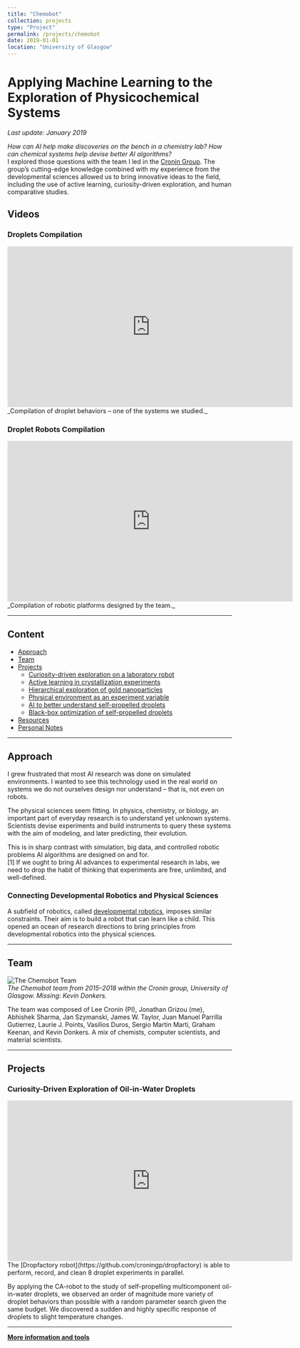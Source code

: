 ```yaml
---
title: "Chemobot"
collection: projects
type: "Project"
permalink: /projects/chemobot
date: 2019-01-01
location: "University of Glasgow"
---
```


# Applying Machine Learning to the Exploration of Physicochemical Systems

_Last update: January 2019_

*How can AI help make discoveries on the bench in a chemistry lab? How can chemical systems help devise better AI algorithms?*  
I explored those questions with the team I led in the [Cronin Group](http://www.chem.gla.ac.uk/cronin/). The group’s cutting-edge knowledge combined with my experience from the developmental sciences allowed us to bring innovative ideas to the field, including the use of active learning, curiosity-driven exploration, and human comparative studies.

## Videos

### Droplets Compilation
<iframe width="640" height="360" src="https://www.youtube.com/embed/RC_nc0P_crc" frameborder="0" allowfullscreen></iframe>  
_Compilation of droplet behaviors – one of the systems we studied._

### Droplet Robots Compilation
<iframe width="640" height="360" src="https://www.youtube.com/embed/_pAtu3atYN8" frameborder="0" allowfullscreen></iframe>  
_Compilation of robotic platforms designed by the team._

---

## Content

- [Approach](#approach)
- [Team](#team)
- [Projects](#projects)
  - [Curiosity-driven exploration on a laboratory robot](#dropfactory)
  - [Active learning in crystallization experiments](#human-vs-robots)
  - [Hierarchical exploration of gold nanoparticles](#nanobot)
  - [Physical environment as an experiment variable](#flowbot)
  - [AI to better understand self-propelled droplets](#surfbot)
  - [Black-box optimization of self-propelled droplets](#dropbot)
- [Resources](#additional-resources)
- [Personal Notes](#personal-notes)

---

## Approach

I grew frustrated that most AI research was done on simulated environments. I wanted to see this technology used in the real world on systems we do not ourselves design nor understand – that is, not even on robots.

The physical sciences seem fitting. In physics, chemistry, or biology, an important part of everyday research is to understand yet unknown systems. Scientists devise experiments and build instruments to query these systems with the aim of modeling, and later predicting, their evolution.

This is in sharp contrast with simulation, big data, and controlled robotic problems AI algorithms are designed on and for.  
[1] If we ought to bring AI advances to experimental research in labs, we need to drop the habit of thinking that experiments are free, unlimited, and well-defined.

### Connecting Developmental Robotics and Physical Sciences

A subfield of robotics, called [developmental robotics](https://en.wikipedia.org/wiki/Developmental_robotics), imposes similar constraints. Their aim is to build a robot that can learn like a child. This opened an ocean of research directions to bring principles from developmental robotics into the physical sciences.

---

## Team

![The Chemobot Team](https://jgrizou.com/wp-content/uploads/2022/11/team.png)  
_The Chemobot team from 2015–2018 within the Cronin group, University of Glasgow. Missing: Kevin Donkers._

The team was composed of Lee Cronin (PI), Jonathan Grizou (me), Abhishek Sharma, Jan Szymanski, James W. Taylor, Juan Manuel Parrilla Gutierrez, Laurie J. Points, Vasilios Duros, Sergio Martin Marti, Graham Keenan, and Kevin Donkers. A mix of chemists, computer scientists, and material scientists.

---

## Projects

### Curiosity-Driven Exploration of Oil-in-Water Droplets

<iframe width="640" height="360" src="https://www.youtube.com/embed/bY5OoRBJkf0" frameborder="0" allowfullscreen></iframe>  
The [Dropfactory robot](https://github.com/croningp/dropfactory) is able to perform, record, and clean 8 droplet experiments in parallel.

By applying the CA-robot to the study of self-propelling multicomponent oil-in-water droplets, we observed an order of magnitude more variety of droplet behaviors than possible with a random parameter search given the same budget. We discovered a sudden and highly specific response of droplets to slight temperature changes.

---

**[More information and tools](https://github.com/croningp)**  
